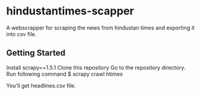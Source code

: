 # hindustantimes-scapper
A webscrapper for scraping the news from hindustan times and exporting it into csv file.

## Getting Started
Install scrapy==1.5.1
Clone this repository
Go to the repository directory.
Run following command
   $ scrapy crawl htimes
   
You'll get headlines.csv file.
